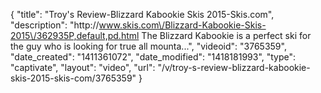 {
    "title": "Troy's Review-Blizzard Kabookie Skis 2015-Skis.com",
    "description": "http:\/\/www.skis.com\/Blizzard-Kabookie-Skis-2015\/362935P,default,pd.html The Blizzard Kabookie is a perfect ski for the guy who is looking for true all mounta...",
    "videoid": "3765359",
    "date_created": "1411361072",
    "date_modified": "1418181993",
    "type": "captivate",
    "layout": "video",
    "url": "\/v\/troy-s-review-blizzard-kabookie-skis-2015-skis-com\/3765359"
}
